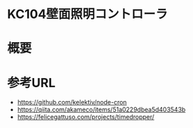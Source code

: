 # KC104壁面照明コントローラ

# 概要

# 参考URL
- https://github.com/kelektiv/node-cron
- https://qiita.com/akameco/items/51a0229dbea5d403543b
- https://felicegattuso.com/projects/timedropper/
